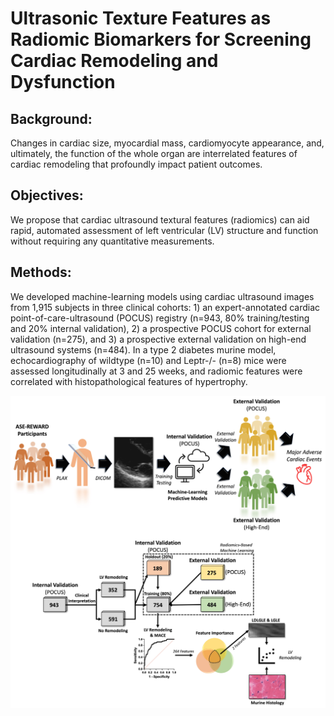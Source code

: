 # Ultrasonic Texture Features as Radiomic Biomarkers for Screening Cardiac Remodeling and Dysfunction

## Background:
Changes in cardiac size, myocardial mass, cardiomyocyte appearance, and, ultimately, the function of the whole organ are interrelated features of cardiac remodeling that profoundly impact patient outcomes.

## Objectives:
We propose that cardiac ultrasound textural features (radiomics) can aid rapid, automated assessment of left ventricular (LV) structure and function without requiring any quantitative measurements.

## Methods:
We developed machine-learning models using cardiac ultrasound images from 1,915 subjects in three clinical cohorts: 1) an expert-annotated cardiac point-of-care-ultrasound (POCUS) registry (n=943, 80% training/testing and 20% internal validation), 2) a prospective POCUS cohort for external validation (n=275), and 3) a prospective external validation on high-end ultrasound systems (n=484). In a type 2 diabetes murine model, echocardiography of wildtype (n=10) and Leptr-/- (n=8) mice were assessed longitudinally at 3 and 25 weeks, and radiomic features were correlated with histopathological features of hypertrophy.

![alt text](https://github.com/qahathaway/Cardiac_Remodeling_Radiomics/blob/main/Central%20Illustration.jpg)
